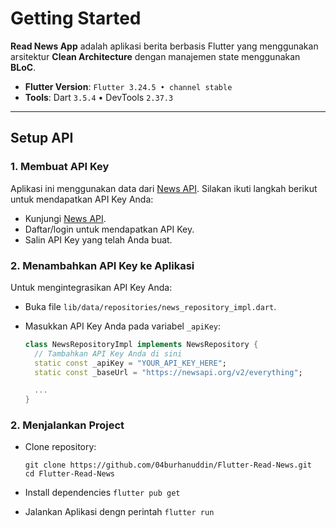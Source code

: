# Getting Started

**Read News App** adalah aplikasi berita berbasis Flutter yang menggunakan arsitektur **Clean Architecture** dengan manajemen state menggunakan **BLoC**.

- **Flutter Version**: `Flutter 3.24.5 • channel stable`
- **Tools**: Dart `3.5.4` • DevTools `2.37.3`

---

## Setup API

### 1. Membuat API Key
Aplikasi ini menggunakan data dari [News API](https://newsapi.org/). Silakan ikuti langkah berikut untuk mendapatkan API Key Anda:
- Kunjungi [News API](https://newsapi.org/).
- Daftar/login untuk mendapatkan API Key.
- Salin API Key yang telah Anda buat.

### 2. Menambahkan API Key ke Aplikasi
Untuk mengintegrasikan API Key Anda:
- Buka file `lib/data/repositories/news_repository_impl.dart`.
- Masukkan API Key Anda pada variabel `_apiKey`:

  ```dart
  class NewsRepositoryImpl implements NewsRepository {
    // Tambahkan API Key Anda di sini
    static const _apiKey = "YOUR_API_KEY_HERE";
    static const _baseUrl = "https://newsapi.org/v2/everything";

    ...
  }

### 2. Menjalankan Project
- Clone repository:

  ```git
  git clone https://github.com/04burhanuddin/Flutter-Read-News.git
  cd Flutter-Read-News
  ```

- Install dependencies `flutter pub get`
- Jalankan Aplikasi dengn perintah `flutter run`
